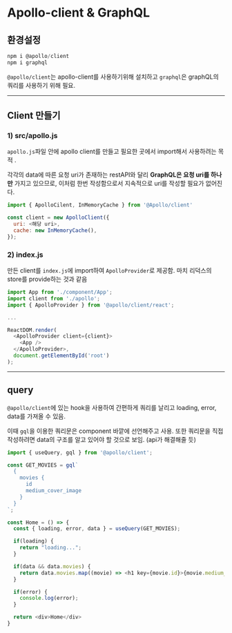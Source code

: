 # Apollo-client & GraphQL

## 환경설정
```javascript
npm i @apollo/client
npm i graphql
```

`@apollo/client`는 apollo-client를 사용하기위해 설치하고 `graphql`은 graphQL의 쿼리를 사용하기 위해 필요.

---

## Client 만들기
### 1) src/apollo.js
`apollo.js`파일 안에 apollo client를 만들고 필요한 곳에서 import해서 사용하려는 목적 .

각각의 data에 따른 요청 uri가 존재하는 restAPI와 달리 **GraphQL은 요청 uri를 하나만** 가지고 있으므로, 이처럼 한번 작성함으로서 지속적으로 uri를 작성할 필요가 없어진다.

```javascript
import { ApolloCilent, InMemoryCache } from '@Apollo/client'

const client = new ApolloClient({
  uri: <해당 uri>,
  cache: new InMemoryCache(),
});
```

### 2) index.js
만든 client를 `index.js`에 import하여 `ApolloProvider`로 제공함. 마치 리덕스의 store를 provide하는 것과 같음 

```javascript
import App from './component/App';
import client from './apollo';
import { ApolloProvider } from '@apollo/client/react';

...

ReactDOM.render(
  <ApolloProvider client={client}>
    <App />
  </ApolloProvider>,
  document.getElementById('root')
);
```

---

## query
`@apollo/client`에 있는 hook을 사용하여 간편하게 쿼리를 날리고 loading, error, data를 가져올 수 있음.

이때 `gql`을 이용한 쿼리문은 component 바깥에 선언해주고 사용. 또한 쿼리문을 직접 작성하려면 data의 구조를 알고 있어야 할 것으로 보임. (api가 해결해줄 듯)

```javascript
import { useQuery, gql } from '@apollo/client';

const GET_MOVIES = gql`
  {
    movies {
      id
      medium_cover_image
    }
  }
`;

const Home = () => {
  const { loading, error, data } = useQuery(GET_MOVIES);

  if(loading) {
    return "loading...";
  }

  if(data && data.movies) {
    return data.movies.map((movie) => <h1 key={movie.id}>{movie.medium_cover_image}</h1>);
  }

  if(error) {
    console.log(error);
  }

  return <div>Home</div>
}
```